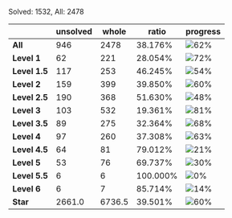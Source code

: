 Solved: 1532, All: 2478

| |unsolved|whole|ratio|progress|
|----|----|----|----|----|
|**All**| 946 | 2478 | 38.176%| ![62%](https://progress-bar.dev/62?title=All) |
|**Level 1**| 62 | 221 | 28.054%| ![72%](https://progress-bar.dev/72?title=Level+1++)|
|**Level 1.5**| 117 | 253 | 46.245%| ![54%](https://progress-bar.dev/54?title=Level+1.5)|
|**Level 2**| 159 | 399 | 39.850%| ![60%](https://progress-bar.dev/60?title=Level+2++)|
|**Level 2.5**| 190 | 368 | 51.630%| ![48%](https://progress-bar.dev/48?title=Level+2.5)|
|**Level 3**| 103 | 532 | 19.361%| ![81%](https://progress-bar.dev/81?title=Level+3++)|
|**Level 3.5**| 89 | 275 | 32.364%| ![68%](https://progress-bar.dev/68?title=Level+3.5)|
|**Level 4**| 97 | 260 | 37.308%| ![63%](https://progress-bar.dev/63?title=Level+4++)|
|**Level 4.5**| 64 | 81 | 79.012%| ![21%](https://progress-bar.dev/21?title=Level+4.5)|
|**Level 5**| 53 | 76 | 69.737%| ![30%](https://progress-bar.dev/30?title=Level+5++)|
|**Level 5.5**| 6 | 6 | 100.000%| ![0%](https://progress-bar.dev/0?title=Level+5.5)|
|**Level 6**| 6 | 7 | 85.714%| ![14%](https://progress-bar.dev/14?title=Level+6++)|
|**Star**|2661.0 | 6736.5 |39.501%| ![60%](https://progress-bar.dev/60?title=Star) |
